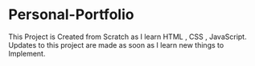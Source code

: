 # Personal-Portfolio
This Project is Created from Scratch as I learn HTML , CSS , JavaScript. Updates to this project are made as soon as I learn new things to Implement.
